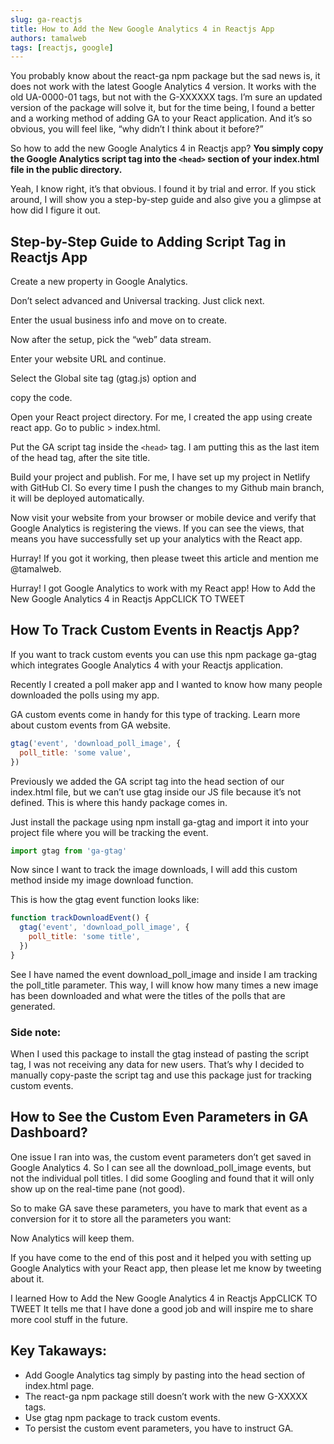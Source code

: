 ```yaml
---
slug: ga-reactjs
title: How to Add the New Google Analytics 4 in Reactjs App
authors: tamalweb
tags: [reactjs, google]
---
```


You probably know about the react-ga npm package but the sad news is, it does not work with the latest Google Analytics 4 version. It works with the old UA-0000-01 tags, but not with the G-XXXXXX tags. I’m sure an updated version of the package will solve it, but for the time being, I found a better and a working method of adding GA to your React application. And it’s so obvious, you will feel like, “why didn’t I think about it before?”

So how to add the new Google Analytics 4 in Reactjs app? **You simply copy the Google Analytics script tag into the `<head>` section of your index.html file in the public directory.**

Yeah, I know right, it’s that obvious. I found it by trial and error. If you stick around, I will show you a step-by-step guide and also give you a glimpse at how did I figure it out.

<!-- truncate -->

## Step-by-Step Guide to Adding Script Tag in Reactjs App

Create a new property in Google Analytics.

Don’t select advanced and Universal tracking. Just click next.

Enter the usual business info and move on to create.

Now after the setup, pick the “web” data stream.

Enter your website URL and continue.

Select the Global site tag (gtag.js) option and

copy the code.

Open your React project directory. For me, I created the app using create react app. Go to public > index.html.

Put the GA script tag inside the `<head>` tag. I am putting this as the last item of the head tag, after the site title.

Build your project and publish. For me, I have set up my project in Netlify with GitHub CI. So every time I push the changes to my Github main branch, it will be deployed automatically.

Now visit your website from your browser or mobile device and verify that Google Analytics is registering the views. If you can see the views, that means you have successfully set up your analytics with the React app.

Hurray! If you got it working, then please tweet this article and mention me @tamalweb.

Hurray! I got Google Analytics to work with my React app! How to Add the New Google Analytics 4 in Reactjs AppCLICK TO TWEET

## How To Track Custom Events in Reactjs App?

If you want to track custom events you can use this npm package ga-gtag which integrates Google Analytics 4 with your Reactjs application.

Recently I created a poll maker app and I wanted to know how many people downloaded the polls using my app.

GA custom events come in handy for this type of tracking. Learn more about custom events from GA website.

```js
gtag('event', 'download_poll_image', {
  poll_title: 'some value',
})
```

Previously we added the GA script tag into the head section of our index.html file, but we can’t use gtag inside our JS file because it’s not defined. This is where this handy package comes in.

Just install the package using npm install ga-gtag and import it into your project file where you will be tracking the event.

```js
import gtag from 'ga-gtag'
```

Now since I want to track the image downloads, I will add this custom method inside my image download function.

This is how the gtag event function looks like:

```js
function trackDownloadEvent() {
  gtag('event', 'download_poll_image', {
    poll_title: 'some title',
  })
}
```

See I have named the event download_poll_image and inside I am tracking the poll_title parameter. This way, I will know how many times a new image has been downloaded and what were the titles of the polls that are generated.

### Side note:

When I used this package to install the gtag instead of pasting the script tag, I was not receiving any data for new users. That’s why I decided to manually copy-paste the script tag and use this package just for tracking custom events.

## How to See the Custom Even Parameters in GA Dashboard?

One issue I ran into was, the custom event parameters don’t get saved in Google Analytics 4. So I can see all the download_poll_image events, but not the individual poll titles. I did some Googling and found that it will only show up on the real-time pane (not good).

So to make GA save these parameters, you have to mark that event as a conversion for it to store all the parameters you want:

Now Analytics will keep them.

If you have come to the end of this post and it helped you with setting up Google Analytics with your React app, then please let me know by tweeting about it.

I learned How to Add the New Google Analytics 4 in Reactjs AppCLICK TO TWEET
It tells me that I have done a good job and will inspire me to share more cool stuff in the future.

## Key Takaways:

- Add Google Analytics tag simply by pasting into the head section of index.html page.
- The react-ga npm package still doesn’t work with the new G-XXXXX tags.
- Use gtag npm package to track custom events.
- To persist the custom event parameters, you have to instruct GA.
